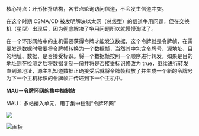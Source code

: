 核心特点：环形拓扑结构，各节点轮询访问信道，不会发生信道冲突。

在这个时期 CSMA/CD 被发明解决以太网（总线型）的信道争用问题，但在交换机（星型）出现后，因为彻底解决了争用问题所以就慢慢淘汰了。



在一个环形网络中的主机需要获得令牌才能发送数据，这个令牌就是令牌帧，在需要发送数据时需要将令牌帧转换为一个数据帧，当然其中包含令牌号、源地址、目的地址、数据、是否接受标识。将一个数据帧按照一个顺序进行转发，如果是目的地址则在检测之后将数据复制一份并将是否接受标识修改为 true，继续进行转发直到源地址，源主机知道数据正确接受后就将令牌帧释放了并生成一个新的令牌号为下一个主机标识的令牌帧并传递到下一个主机中。



**MAU--令牌环网的集中控制站**

MAU：多站接入单元，用于集中控制“令牌环网”

![](https://cdn.nlark.com/yuque/0/2025/png/48073730/1737715103976-3a42dfe4-b501-4291-9404-27681714f60b.png)

![画板](https://cdn.nlark.com/yuque/0/2025/jpeg/48073730/1737721451934-3a5649ad-123d-4981-b7c1-0cd1d31ea7b8.jpeg)

